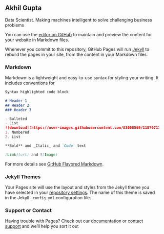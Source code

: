 


## Akhil Gupta
Data Scientist.
Making machines intelligent to solve challenging business problems









You can use the [editor on GitHub](https://github.com/akhil9294/akhil9294.github.io/edit/main/README.md) to maintain and preview the content for your website in Markdown files.

Whenever you commit to this repository, GitHub Pages will run [Jekyll](https://jekyllrb.com/) to rebuild the pages in your site, from the content in your Markdown files.

### Markdown

Markdown is a lightweight and easy-to-use syntax for styling your writing. It includes conventions for

```markdown
Syntax highlighted code block

# Header 1
## Header 2
### Header 3

- Bulleted
- List
![download](https://user-images.githubusercontent.com/83008569/115707114-05069b00-a38c-11eb-9e7e-6bc26c3a83f6.png)
1. Numbered
2. List

**Bold** and _Italic_ and `Code` text

[Link](url) and ![Image]

```

For more details see [GitHub Flavored Markdown](https://guides.github.com/features/mastering-markdown/).

### Jekyll Themes

Your Pages site will use the layout and styles from the Jekyll theme you have selected in your [repository settings](https://github.com/akhil9294/akhil9294.github.io/settings/pages). The name of this theme is saved in the Jekyll `_config.yml` configuration file.

### Support or Contact

Having trouble with Pages? Check out our [documentation](https://docs.github.com/categories/github-pages-basics/) or [contact support](https://support.github.com/contact) and we’ll help you sort it out
